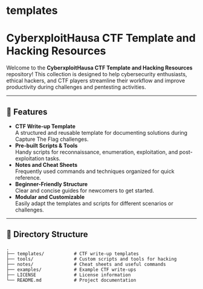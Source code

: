 # templates
# CyberxploitHausa CTF Template and Hacking Resources

Welcome to the **CyberxploitHausa CTF Template and Hacking Resources** repository! This collection is designed to help cybersecurity enthusiasts, ethical hackers, and CTF players streamline their workflow and improve productivity during challenges and pentesting activities.

---

## 🚀 Features

- **CTF Write-up Template**  
  A structured and reusable template for documenting solutions during Capture The Flag challenges.  
- **Pre-built Scripts & Tools**  
  Handy scripts for reconnaissance, enumeration, exploitation, and post-exploitation tasks.  
- **Notes and Cheat Sheets**  
  Frequently used commands and techniques organized for quick reference.  
- **Beginner-Friendly Structure**  
  Clear and concise guides for newcomers to get started.  
- **Modular and Customizable**  
  Easily adapt the templates and scripts for different scenarios or challenges.

---

## 📂 Directory Structure

```plaintext
.
├── templates/           # CTF write-up templates
├── tools/               # Custom scripts and tools for hacking
├── notes/               # Cheat sheets and useful commands
├── examples/            # Example CTF write-ups
├── LICENSE              # License information
└── README.md            # Project documentation

